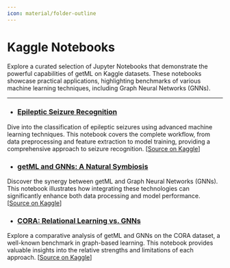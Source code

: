 ```yaml
---
icon: material/folder-outline
---
```

# Kaggle Notebooks

Explore a curated selection of Jupyter Notebooks that demonstrate the powerful capabilities of getML on Kaggle datasets. These notebooks showcase practical applications, highlighting benchmarks of various machine learning techniques, including Graph Neural Networks (GNNs).

---

- ### [Epileptic Seizure Recognition](epilepsy_recognition.ipynb)
Dive into the classification of epileptic seizures using advanced machine learning techniques. This notebook covers the complete workflow, from data preprocessing and feature extraction to model training, providing a comprehensive approach to seizure recognition. [[Source on Kaggle](https://www.kaggle.com/code/tonyfischer/epileptic-seizure-recognition)]

- ### [getML and GNNs: A Natural Symbiosis](getml-and-gnns-a-natural-symbiosis.ipynb)
Discover the synergy between getML and Graph Neural Networks (GNNs). This notebook illustrates how integrating these technologies can significantly enhance both data processing and model performance. [[Source on Kaggle](https://www.kaggle.com/code/jankmeyer/getml-and-gnns-a-natural-symbiosis)]

- ### [CORA: Relational Learning vs. GNNs](cora_getml_vs_gnn.ipynb)
Explore a comparative analysis of getML and GNNs on the CORA dataset, a well-known benchmark in graph-based learning. This notebook provides valuable insights into the relative strengths and limitations of each approach. [[Source on Kaggle](https://www.kaggle.com/code/jankmeyer/cora-relational-learning-vs-graph-neural-networks)]
